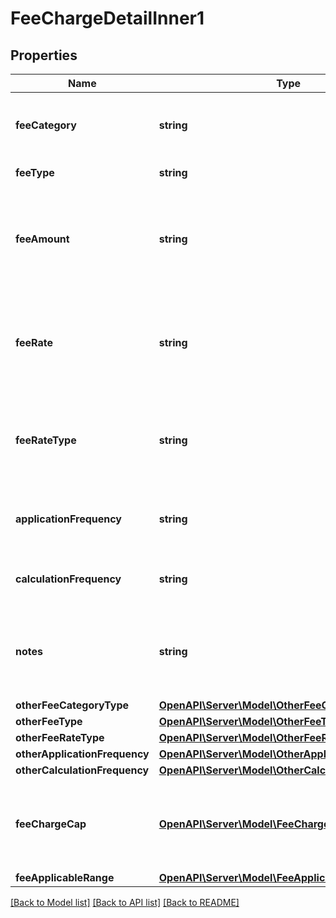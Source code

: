 # FeeChargeDetailInner1

## Properties
Name | Type | Description | Notes
------------ | ------------- | ------------- | -------------
**feeCategory** | **string** | Categorisation of fees and charges into standard categories. | 
**feeType** | **string** | Fee/Charge Type | 
**feeAmount** | **string** | Fee Amount charged for a fee/charge (where it is charged in terms of an amount rather than a rate) | [optional] 
**feeRate** | **string** | Rate charged for Fee/Charge (where it is charged in terms of a rate rather than an amount) | [optional] 
**feeRateType** | **string** | Rate type for Fee/Charge (where it is charged in terms of a rate rather than an amount) | [optional] 
**applicationFrequency** | **string** | How frequently the fee/charge is applied to the account | 
**calculationFrequency** | **string** | How frequently the fee/charge is calculated | [optional] 
**notes** | **string** | Optional additional notes to supplement the fee/charge details. | [optional] 
**otherFeeCategoryType** | [**OpenAPI\Server\Model\OtherFeeCategoryType**](OtherFeeCategoryType.md) |  | [optional] 
**otherFeeType** | [**OpenAPI\Server\Model\OtherFeeType1**](OtherFeeType1.md) |  | [optional] 
**otherFeeRateType** | [**OpenAPI\Server\Model\OtherFeeRateType1**](OtherFeeRateType1.md) |  | [optional] 
**otherApplicationFrequency** | [**OpenAPI\Server\Model\OtherApplicationFrequency1**](OtherApplicationFrequency1.md) |  | [optional] 
**otherCalculationFrequency** | [**OpenAPI\Server\Model\OtherCalculationFrequency1**](OtherCalculationFrequency1.md) |  | [optional] 
**feeChargeCap** | [**OpenAPI\Server\Model\FeeChargeCapInner1**](FeeChargeCapInner1.md) | Details about any caps (maximum charges) that apply to a particular fee/charge | [optional] 
**feeApplicableRange** | [**OpenAPI\Server\Model\FeeApplicableRange**](FeeApplicableRange.md) |  | [optional] 

[[Back to Model list]](../README.md#documentation-for-models) [[Back to API list]](../README.md#documentation-for-api-endpoints) [[Back to README]](../README.md)


